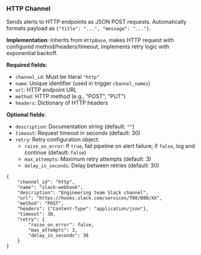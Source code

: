 
### HTTP Channel

Sends alerts to HTTP endpoints as JSON POST requests. Automatically formats payload as `{"title": "...", "message": "..."}`.

**Implementation**: Inherits from `HttpBase`, makes HTTP request with configured method/headers/timeout, implements retry logic with exponential backoff.

**Required fields**:
- `channel_id`: Must be literal `"http"`
- `name`: Unique identifier (used in trigger `channel_names`)
- `url`: HTTP endpoint URL
- `method`: HTTP method (e.g., "POST", "PUT")
- `headers`: Dictionary of HTTP headers

**Optional fields**:
- `description`: Documentation string (default: `""`)
- `timeout`: Request timeout in seconds (default: 30)
- `retry`: Retry configuration object:
  - `raise_on_error`: If `true`, fail pipeline on alert failure; if `false`, log and continue (default: `false`)
  - `max_attempts`: Maximum retry attempts (default: 3)
  - `delay_in_seconds`: Delay between retries (default: 30)

```jsonc
{
    "channel_id": "http",
    "name": "slack-webhook",
    "description": "Engineering team Slack channel",
    "url": "https://hooks.slack.com/services/T00/B00/XX",
    "method": "POST",
    "headers": {"Content-Type": "application/json"},
    "timeout": 30,
    "retry": {
        "raise_on_error": false,
        "max_attempts": 3,
        "delay_in_seconds": 30
    }
}
```